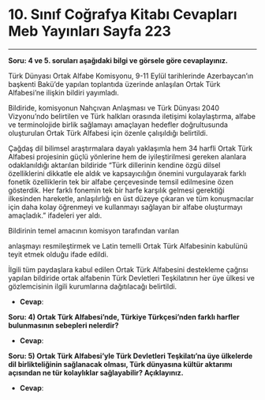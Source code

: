 # 10. Sınıf Coğrafya Kitabı Cevapları Meb Yayınları Sayfa 223

---

**Soru: 4 ve 5. soruları aşağıdaki bilgi ve görsele göre cevaplayınız.**

Türk Dünyası Ortak Alfabe Komisyonu, 9-11 Eylül tarihlerinde Azerbaycan’ın başkenti Bakü’de yapılan toplantıda üzerinde anlaşılan Ortak Türk Alfabesi’ne ilişkin bildiri yayımladı.

 Bildiride, komisyonun Nahçıvan Anlaşması ve Türk Dünyası 2040 Vizyonu’ndo belirtilen ve Türk halkları orasında iletişimi kolaylaştırma, alfabe ve terminolojide birlik sağlamayı amaçlayan hedefler doğrultusunda oluşturulan Ortak Türk Alfabesi için özenle çalışıldığı belirtildi.

 Çağdaş dil bilimsel araştırmalara dayalı yaklaşımla hem 34 harfli Ortak Türk Alfabesi projesinin güçlü yönlerine hem de iyileştirilmesi gereken alanlara odaklanıldığı aktarılan bildiride “Türk dillerinin kendine özgü dilsel özelliklerini dikkatle ele aldık ve kapsayıcılığın önemini vurgulayarak farklı fonetik özelliklerin tek bir alfabe çerçevesinde temsil edilmesine özen gösterdik. Her farklı fonemin tek bir harfe karşılık gelmesi gerektiği ilkesinden hareketle, anlaşılırlığı en üst düzeye çıkaran ve tüm konuşmacılar için daha kolay öğrenmeyi ve kullanmayı sağlayan bir alfabe oluşturmayı amaçladık.” ifadeleri yer aldı.

 Bildirinin temel amacının komisyon tarafından varılan

 anlaşmayı resmileştirmek ve Latin temelli Ortak Türk Alfabesinin kabulünü teyit etmek olduğu ifade edildi.

 İlgili tüm paydaşlara kabul edilen Ortak Türk Alfabesini destekleme çağrısı yapılan bildiride ortak alfabenin Türk Devletleri Teşkilatının her üye ülkesi ve gözlemcisinin ilgili kurumlarına dağıtılacağı belirtildi.

-   **Cevap**:

**Soru: 4) Ortak Türk Alfabesi’nde, Türkiye Türkçesi’nden farklı harfler bulunmasının sebepleri nelerdir?**

-   **Cevap**:

**Soru: 5) Ortak Türk Alfabesi’yle Türk Devletleri Teşkilatı’na üye ülkelerde dil birlikteliğinin sağlanacak olması, Türk dünyasına kültür aktarımı açısından ne tür kolaylıklar sağlayabilir? Açıklayınız.**

-   **Cevap**: